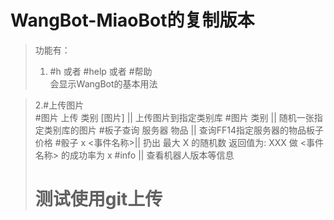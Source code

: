  # WangBot-MiaoBot的复制版本
 >功能有：  
 > 1. \#h 或者 \#help 或者 \#帮助    
    会显示WangBot的基本用法  
 
> 2.\#上传图片  
> \#图片 上传 类别 [图片] || 上传图片到指定类别库
> \#图片 类别 || 随机一张指定类别库的图片
> \#板子查询 服务器 物品 || 查询FF14指定服务器的物品板子价格
> \#骰子 x <事件名称>|| 扔出 最大 X 的随机数
     返回值为: XXX 做 <事件名称> 的成功率为 x
>  \#info || 查看机器人版本等信息
> # 测试使用git上传
